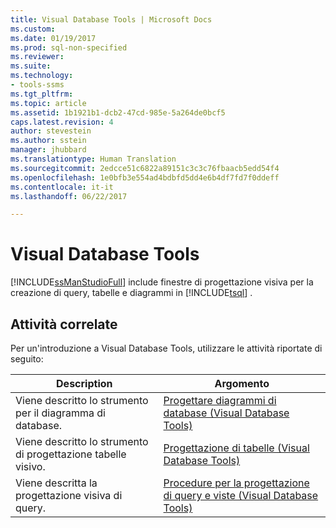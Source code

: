 ```yaml
---
title: Visual Database Tools | Microsoft Docs
ms.custom: 
ms.date: 01/19/2017
ms.prod: sql-non-specified
ms.reviewer: 
ms.suite: 
ms.technology:
- tools-ssms
ms.tgt_pltfrm: 
ms.topic: article
ms.assetid: 1b1921b1-dcb2-47cd-985e-5a264de0bcf5
caps.latest.revision: 4
author: stevestein
ms.author: sstein
manager: jhubbard
ms.translationtype: Human Translation
ms.sourcegitcommit: 2edcce51c6822a89151c3c3c76fbaacb5edd54f4
ms.openlocfilehash: 1e0bfb3e554ad4bdbfd5dd4e6b4df7fd7f0ddeff
ms.contentlocale: it-it
ms.lasthandoff: 06/22/2017

---
```

# <a name="visual-database-tools"></a>Visual Database Tools
[!INCLUDE[ssManStudioFull](../../includes/ssmanstudiofull_md.md)] include finestre di progettazione visiva per la creazione di query, tabelle e diagrammi in [!INCLUDE[tsql](../../includes/tsql_md.md)] .  
  
## <a name="related-tasks"></a>Attività correlate  
Per un'introduzione a Visual Database Tools, utilizzare le attività riportate di seguito:  
  
|**Description**|**Argomento**|  
|-------------------|-------------|  
|Viene descritto lo strumento per il diagramma di database.|[Progettare diagrammi di database (Visual Database Tools)](../../ssms/visual-db-tools/design-database-diagrams-visual-database-tools.md)|  
|Viene descritto lo strumento di progettazione tabelle visivo.|[Progettazione di tabelle (Visual Database Tools)](../../ssms/visual-db-tools/design-tables-visual-database-tools.md)|  
|Viene descritta la progettazione visiva di query.|[Procedure per la progettazione di query e viste (Visual Database Tools)](../../ssms/visual-db-tools/design-queries-and-views-how-to-topics-visual-database-tools.md)|  
  

